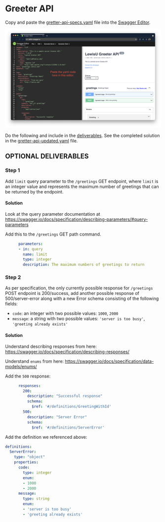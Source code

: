 # Greeter API

Copy and paste the [gretter-api-specs.yaml](./greeter-api-specs.yaml) file 
into the [Swagger Editor](https://editor.swagger.io/).

![Greeter YAML in Editor](../docs/images/Greeter%20in%20Editor.png)

Do the following and include in the [deliverables](../DELIVERABLES.md).
See the completed solution in the 
[gretter-api-updated.yaml](./greeter-api-updated.yaml) file.

## OPTIONAL DELIVERABLES

### Step 1

Add `limit` query parameter to the `/greetings` GET endpoint, 
where `limit` is an integer value and represents the maximum number of greetings 
that can be returned by the endpoint.

#### Solution

Look at the query parameter documentation at 
https://swagger.io/docs/specification/describing-parameters/#query-parameters

Add this to the `/greetings` GET path command.

```yaml
      parameters:
      - in: query
        name: limit
        type: integer
        description: The maximum numbers of greetings to return
```

### Step 2

As per specification, the only currently possible response for `/greetings` POST 
endpoint is 200/success, add another possible response of 500/server-error along 
with a new Error schema consisting of the following fields:

  - `code`: an integer with two possible values: `1000`, `2000`
  - `message`: a string with two possible values: `'server is too busy'`, `'greeting already exists'`

#### Solution

Understand describing responses from here:
https://swagger.io/docs/specification/describing-responses/

Understand `enums` from here:
https://swagger.io/docs/specification/data-models/enums/

Add the `500` response:

```yaml
      responses:
        200:
          description: "Successful response"
          schema:
            $ref: '#/definitions/GreetingWithId'
        500:
          description: "Server Error"
          schema:
            $ref: '#/definitions/ServerError'
```

Add the definition we referenced above:

```yaml
definitions:
  ServerError:
    type: "object"
    properties:
      code:
        type: integer
        enum: 
        - 1000
        - 2000
      message:
        type: string
        enum: 
        - 'server is too busy'
        - 'greeting already exists'
```
